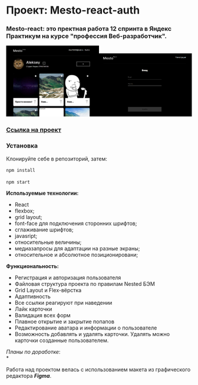# Проект: Mesto-react-auth

### Mesto-react: это пректная работа 12 спринта в Яндекс Практикум на курсе "профессия Веб-разработчик".

<img src="./public/pre1.png" width="50%"><img src="./public/pre2.png" width="50%">

### [Ссылка на проект](https://alex76456.github.io/react-mesto-auth/)

### Установка

Клонируйте себе в репозиторий, затем:

```
npm install

npm start
```

**Используемые технологии:**
* React
* flexbox;
* grid layout;
* font-face для подключения сторонних шрифтов;
* сглаживание шрифтов;
* javasript;
* относительные величины;
* медиазапросы для адаптации на разные экраны;
* относительное и абсолютное позиционировани;

**Функциональность:**
* Регистрация и авторизация пользователя
* Файловая структура проекта по правилам Nested БЭМ
* Grid Layout и Flex-вёрстка
* Адаптивность
* Все ссылки реагируют при наведении
* Лайк карточки
* Валидация всех форм
* Плавное открытие и закрытие попапов
* Редактирование аватара и информации о пользователе
* Возможность добавлять и удалять карточки. Удалять можно карточки созданные пользователем.


*Планы по доработке*:  
* 

Работа над проектом велась с использованием макета из графического редактора **_Figma_**.
